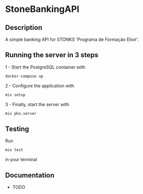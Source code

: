 # StoneBankingAPI

## Description

A simple banking API for STONKS 'Programa de Formação Elixir'.

## Running the server in 3 steps

1 -  Start the PostgreSQL container with 
```sh
docker-compose up
```

2 - Configure the application with
```sh
mix setup
```

3 - Finally, start the server with
```sh
mix phx.server
```
## Testing

Run 
```sh
mix test
```
in your terminal

## Documentation

- TODO
